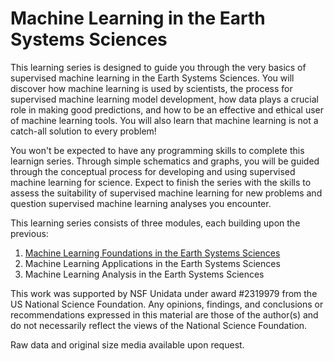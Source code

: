 # Machine Learning in the Earth Systems Sciences

This learning series is designed to guide you through the very basics of supervised machine learning in the Earth Systems Sciences. You will discover how machine learning is used by scientists, the process for supervised machine learning model development, how data plays a crucial role in making good predictions, and how to be an effective and ethical user of machine learning tools. You will also learn that machine learning is not a catch-all solution to every problem! 

You won't be expected to have any programming skills to complete this learnign series. Through simple schematics and graphs, you will be guided through the conceptual process for developing and using supervised machine learning for science. Expect to finish the series with the skills to assess the suitability of supervised machine learning for new problems and question supervised machine learning analyses you encounter.

This learning series consists of three modules, each building upon the previous:
1. <a href ="https://elearning.unidata.ucar.edu/course/view.php?id=12" target="blank">Machine Learning Foundations in the Earth Systems Sciences</a>
2. Machine Learning Applications in the Earth Systems Sciences
3. Machine Learning Analysis in the Earth Systems Sciences

This work was supported by NSF Unidata under award #2319979 from the US National Science Foundation. Any opinions, findings, and conclusions or recommendations expressed in this material are those of the author(s) and do not necessarily reflect the views of the National Science Foundation.

Raw data and original size media available upon request. 

